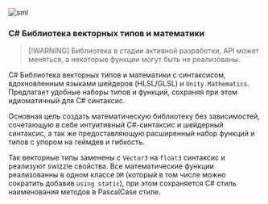 ![sml](https://user-images.githubusercontent.com/99481254/229620718-0b1a6ab5-3b03-430c-a51c-49167ed56a24.png)

### C# Библиотека векторных типов и математики

> [!WARNING] Библиотека в стадии активной разработки, API может меняться, а некоторые функции могут быть не реализованы.

C# Библиотека векторных типов и математики с синтаксисом, вдохновленным языками шейдеров (HLSL/GLSL) и `Unity.Mathematics`. Предлагает удобные наборы типов и функций, сохраняя при этом идиоматичный для C# синтаксис.

Основная цель создать математическую библиотеку без зависимостей, сочетающую в себе интуитивный C#-синтаксис и шейдерный синтаксис, а так же предоставляющую расширенный набор функций и типов с упором на геймдев и гибкость. 

Так векторные типы заменены с `Vector3` на `float3` синтаксис и реализуют swizzle свойства. Все математические функции реализованны в одном классе `DM` (который в том числе можно сократить добавив `using static`), при этом сохраняется C# стиль наименования методов в PascalCase стиле.